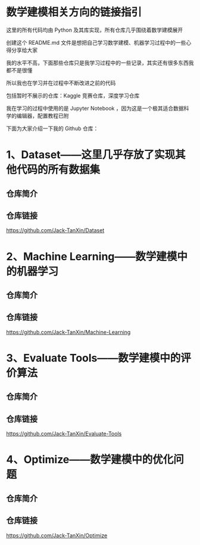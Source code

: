# 数学建模相关方向的链接指引

这里的所有代码均由 Python 及其库实现，所有仓库几乎围绕着数学建模展开

创建这个 README.md 文件是想把自己学习数学建模、机器学习过程中的一些心得分享给大家

我的水平不高，下面那些仓库只是我学习过程中的一些记录，其实还有很多东西我都不是很懂

所以我也在学习并在过程中不断改进之前的代码

包括暂时不展示的仓库：Kaggle 竞赛仓库，深度学习仓库

我在学习的过程中使用的是 Jupyter Notebook ，因为这是一个极其适合数据科学的编辑器，配置教程已附

下面为大家介绍一下我的 Github 仓库：

# 1、Dataset——这里几乎存放了实现其他代码的所有数据集

## 仓库简介

## 仓库链接
https://github.com/Jack-TanXin/Dataset

# 2、Machine Learning——数学建模中的机器学习

## 仓库简介

## 仓库链接
https://github.com/Jack-TanXin/Machine-Learning

# 3、Evaluate Tools——数学建模中的评价算法

## 仓库简介

## 仓库链接
https://github.com/Jack-TanXin/Evaluate-Tools

# 4、Optimize——数学建模中的优化问题

## 仓库简介

## 仓库链接
https://github.com/Jack-TanXin/Optimize
